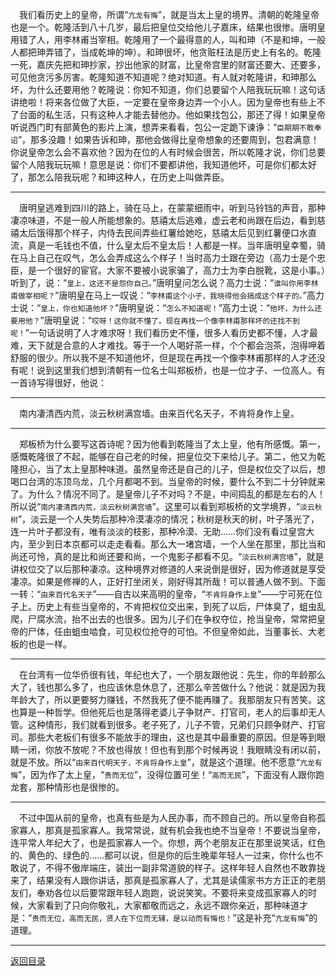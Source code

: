 &emsp;我们看历史上的皇帝，所谓“``亢龙有悔``”，就是当太上皇的境界。清朝的乾隆皇帝也是一个。乾隆活到八十几岁，最后把皇位交给他儿子嘉床，结果也很惨。唐明皇用错了人，用李林甫当宰相。乾隆用了一个最得意的人，叫和珅（不是和坤，一般人都把珅弄错了，当成乾坤的坤）。和珅很坏，他贪赃枉法是历史上有名的。乾隆一死，嘉庆先把和珅抄家，抄出他家的财富，比皇帝宫里的财富还要大、还要多，可见他贪污多厉害。乾隆知道不知道呢？绝对知道。有人就对乾隆讲，和珅那么坏，为什么还要用他？乾隆说：你知不知道，你们总要留个人陪我玩玩嘛！这句话讲绝啦！将来各位做了大臣，一定要在皇帝身边弄一个小人。因为皇帝也有些上不了台面的私生活，只有这种人才能去替他办。他如果找包公，那还了得！如果皇帝听说西门町有部黄色的影片上演，想弄来看看，包公一定跪下谏诤：“``臣期期不敢奉诏``”，那多没趣！如果告诉和珅，那他会做得比皇帝想象的还要周到，包君满意！你说皇帝怎么会不喜欢他？因为在位的人有时候会很苦，所以乾隆才说，你们总要留个人陪我玩玩嘛！意思是说：你们不要都讲他，我知道他坏，可是你们都太好了，那怎么陪我玩呢？和珅这种人，在历史上叫做弄臣。
___
&emsp;唐明皇逃难到四川的路上，骑在马上，在蒙蒙细雨中，听到马铃铛的声音，那种凄凉味道，不是一般人所能想象的。慈禧太后逃难，虚云老和尚跟在后边，看到慈禧太后饿得那个样子，内侍去民间弄些红薯给她吃，慈禧太后见到红薯便口水直流，真是一毛钱也不值，什么皇太后不皇太后！人都是一样。当年唐明皇幸蜀，骑在马上自己在叹气，怎么会弄成这么个样子！当时高力士跟在旁边（高力士是个忠臣，是一个很好的宦官。大家不要被小说家骗了，高力士为李白脱靴，这是小事。）听到了，说：“``皇上，这还不是怨你自己。``”唐明皇问怎么说？高力士说：“``谁叫你用李林甫做宰相呢？``”唐明皇在马上一叹说：“``李林甫这个小子，我晓得他会搞成这个样子的。``”高力士说：“``皇上，你也知道他坏？``”唐明皇说：“``怎么不知道呢！``”高力士说：“``他坏，为什么还要用他？``”唐明皇说：“``哎呀！这你就不懂了。现在再找一个像李林甫那样坏的还找不到呢！``”一句话说明了人才难求呀！我们看历史不懂，很多人看历史都不懂，人才最难，天下就是合意的人才难找。等于一个人喝好茶一样，个个都会泡茶，泡得呷着舒服的很少。所以我不是不知道他坏，但是现在再找一个像李林甫那样的人才还没有呢！说到这里我们想到清朝有一位名士叫郑板桥，也是一位才子、一位高人。有一首诗写得很好，他说：
___
&emsp;南内凄清西内荒，淡云秋树满宫墙。由来百代名天子，不肯将身作上皇。
___
&emsp;郑板桥为什么要写这首诗呢？因为他看到乾隆当了太上皇，他有所感慨。第一，感慨乾隆很了不起，能够在自己老的时候，把皇位交下来给儿子。第二，他又为乾隆担心，当了太上皇那种味道。虽然皇帝还是自己的儿子，但是权位交了以后，想喝口台湾的冻顶乌龙，几个月都喝不到。当皇帝的时候，要什么不到二十分钟就来了。为什么？情况不同了。是皇帝儿子不对吗？不是，中间捣乱的都是左右的人！所以说“``南内凄清西内荒，淡云秋树满宫墙``”。这里可以看到郑板桥的文学境界，“``淡云秋树``”，淡云是一个人失势后那种冷漠凄凉的情况；秋树是秋天的树，叶子落光了，连一片叶子都没有，唯有淡淡的枝影，那种冷漠、无助……你们没有看过皇宫大内，至少到日本京都可以走走看看。那么大一堵宫墙，一个人坐在那里，那比当和尚还可怜，真的是比和尚还要和尚，一个鬼影子都看不见。“``淡云秋树满宫墙``”，就是讲权位交了以后那种凄凉。这种境界对修道的人来说倒是很好，因为修道就是享受凄凉。如果是修禅的人，正好打坐闭关，刚好得其所哉！可以普通人做不到。下面一转：“``由来百代名天子``”——自古以来高明的皇帝，“``不肯将身作上皇``”——宁可死在位子上。历史上有些当皇帝的，不肯把权位交出来，到死了以后，尸体臭了，蛆虫乱爬，尸腐水流，抬不出去的也很多。因为儿子们在争权夺位，抢当皇帝，常常把皇帝的尸体，任由蛆虫啮食，可见权位抢夺的可怕。不但皇帝如此，当董事长、大老板的也是一样。
___
&emsp;在台湾有一位华侨很有钱，年纪也大了，一个朋友跟他说：先生，你的年龄那么大了，钱也那么多了，也应该休息休息了，还那么辛苦做什么？他说：就是因为我年龄大了，所以更要努力赚钱，不然我死了便不能再赚了。我那朋友只有苦笑。这也算是一种哲学。但他死后也是落得老婆儿子争财产、打官司，老人的后事却无人管。这种情形，我们就看到很多。老子死了，儿子不管，兄弟们只顾争财产、打官司。那些大老板们有很多不能放手的理由，这也是其中最重要的原因。但是等到眼睛一闭，你放不放呢？不放也得放！但也有到那个时候再说！我眼睛没有闭以前，就是不放。所以“``由来百代明天子，不肯将身作上皇``”，就是这个道理。他不愿意“``亢龙有悔``”，因为作了太上皇，“``贵而无位``”，没得位置可坐！“``高而无民``”，下面没有人跟你跑龙套，那种情形也是很惨的。
___
&emsp;不过中国从前的皇帝，也真有些是为人民办事，而不顾自己的。所以皇帝自称孤家寡人，那真是孤家寡人。我常常说，就有机会我也绝不当皇帝！不要说当皇帝，连平常人年纪大了，也是孤家寡人一个。你想，两个老朋友正在那里说笑话，红色的、黄色的、绿色的……都可以说，但是你的后生晚辈年轻人一过来，你什么也不敢说了，不得不傲岸端庄，装出一副非常道貌的样子。这样年轻人自然也不敢靠拢来了，结果没有人跟你讲话，那真是孤家寡人了，尤其是读儒家书方方正正的老朋友们，奉劝各位以后要常跟年轻人跑跑，说说笑笑。不要将来变成孤家寡人的时候，大家看到了只向你敬礼，大家都敬而远之，永远不跟你亲近，那种味道才是：“``贵而无位，高而无民，贤人在下位而无辅，是以动而有悔也！``”这是补充“``亢龙有悔``”的道理。
___
[返回目录](../../master/README.md#目录)